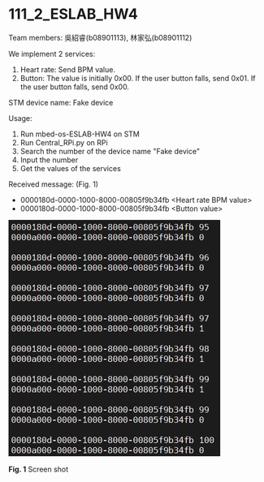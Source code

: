 # 111_2_ESLAB_HW4

Team members: 吳紹睿(b08901113), 林家弘(b08901112)

We implement 2 services:
1. Heart rate: Send BPM value.
2. Button: The value is initially 0x00. If the user button falls, send 0x01. If the user button falls, send 0x00.

STM device name: Fake device

Usage:
1. Run mbed-os-ESLAB-HW4 on STM
2. Run Central_RPi.py on RPi
3. Search the number of the device name "Fake device"
4. Input the number
5. Get the values of the services

Received message: (Fig. 1)
* 0000180d-0000-1000-8000-00805f9b34fb \<Heart rate BPM value\>
* 0000180d-0000-1000-8000-00805f9b34fb \<Button value\>

  
![](img/screenshot.jpg)

**Fig. 1** Screen shot
